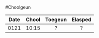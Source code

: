#Choolgeun

|  Date  |  Chool  | Toegeun | Elasped |
|:------:|:-------:|:-------:|:-------:|
|  0121  |  10:15  |    ?    |    ?    |
